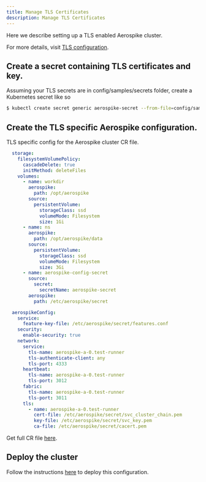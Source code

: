 ```yaml
---
title: Manage TLS Certificates
description: Manage TLS Certificates
---
```


Here we describe setting up a TLS enabled Aerospike cluster.

For more details, visit [TLS configuration](https://docs.aerospike.com/docs/configure/network/tls/).

## Create a secret containing TLS certificates and key.

Assuming your TLS secrets are in config/samples/secrets folder, create a Kubernetes secret like so
```sh
$ kubectl create secret generic aerospike-secret --from-file=config/samples/secrets -n aerospike
```

## Create the TLS specific Aerospike configuration.
TLS specific config for the Aerospike cluster CR file.

```yaml
  storage:
    filesystemVolumePolicy:
      cascadeDelete: true
      initMethod: deleteFiles
    volumes:
      - name: workdir
        aerospike:
          path: /opt/aerospike
        source:
          persistentVolume:
            storageClass: ssd
            volumeMode: Filesystem
            size: 1Gi
      - name: ns
        aerospike:
          path: /opt/aerospike/data
        source:
          persistentVolume:
            storageClass: ssd
            volumeMode: Filesystem
            size: 3Gi
      - name: aerospike-config-secret
        source:
          secret:
            secretName: aerospike-secret
        aerospike:
          path: /etc/aerospike/secret

  aerospikeConfig:
    service:
      feature-key-file: /etc/aerospike/secret/features.conf
    security:
      enable-security: true
    network:
      service:
        tls-name: aerospike-a-0.test-runner
        tls-authenticate-client: any
        tls-port: 4333
      heartbeat:
        tls-name: aerospike-a-0.test-runner
        tls-port: 3012
      fabric:
        tls-name: aerospike-a-0.test-runner
        tls-port: 3011
      tls:
        - name: aerospike-a-0.test-runner
          cert-file: /etc/aerospike/secret/svc_cluster_chain.pem
          key-file: /etc/aerospike/secret/svc_key.pem
          ca-file: /etc/aerospike/secret/cacert.pem

```
Get full CR file [here](https://github.com/aerospike/aerospike-kubernetes-operator/tree/2.0.0-RC1/config/samples/tls_cluster_cr.yaml).

## Deploy the cluster
Follow the instructions [here](Create-Aerospike-cluster.md#deploy-aerospike-cluster) to deploy this configuration.


